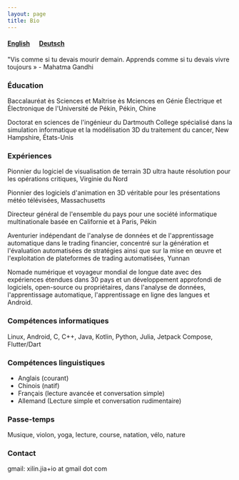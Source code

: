 ```yaml
---
layout: page
title: Bio
---
```


#### [English](../bio.md) &emsp;  [Deutsch](/german.md)


"Vis comme si tu devais mourir demain. Apprends comme si tu devais vivre toujours » - Mahatma Gandhi

### Éducation

Baccalauréat ès Sciences et Maîtrise ès Mciences en Génie Électrique et Électronique de l'Université de Pékin, Pékin, Chine

Doctorat en sciences de l'ingénieur du Dartmouth College spécialisé dans la simulation informatique et la modélisation 3D du traitement du cancer, New Hampshire, États-Unis

### Expériences

Pionnier du logiciel de visualisation de terrain 3D ultra haute résolution pour les opérations critiques, Virginie du Nord

Pionnier des logiciels d'animation en 3D véritable pour les présentations météo télévisées, Massachusetts

Directeur général de l'ensemble du pays pour une société informatique multinationale basée en Californie et à Paris, Pékin

Aventurier indépendant de l'analyse de données et de l'apprentissage automatique dans le trading financier, concentré sur la génération et l'évaluation automatisées de stratégies ainsi que sur la mise en œuvre et l'exploitation de plateformes de trading automatisées, Yunnan

Nomade numérique et voyageur mondial de longue date avec des expériences étendues dans 30 pays et un développement approfondi de logiciels, open-source ou propriétaires, dans l'analyse de données, l'apprentissage automatique, l'apprentissage en ligne des langues et Android.

### Compétences informatiques

Linux, Android, C, C++, Java, Kotlin, Python, Julia, Jetpack Compose, Flutter/Dart

### Compétences linguistiques

* Anglais (courant)
* Chinois (natif)
* Français (lecture avancée et conversation simple)
* Allemand (Lecture simple et conversation rudimentaire)

### Passe-temps

Musique, violon, yoga, lecture, course, natation, vélo, nature

### Contact

gmail: xilin.jia+io at gmail dot com

